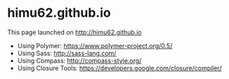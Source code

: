 # himu62.github.io
This page launched on http://himu62.github.io

- Using Polymer: https://www.polymer-project.org/0.5/
- Using Sass: http://sass-lang.com/
- Using Compass: http://compass-style.org/
- Using Closure Tools: https://developers.google.com/closure/compiler/
